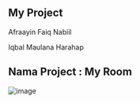 <h2>My Project</h2>
<p>Afraayin Faiq Nabiil</p>
<p>Iqbal Maulana Harahap</p>
<h2>Nama Project : My Room</h2>

![image](https://github.com/balee17/Proyek_Pelatihan/assets/115573412/8901408c-2f04-4e47-9c40-5abd4aa0f5b9)
